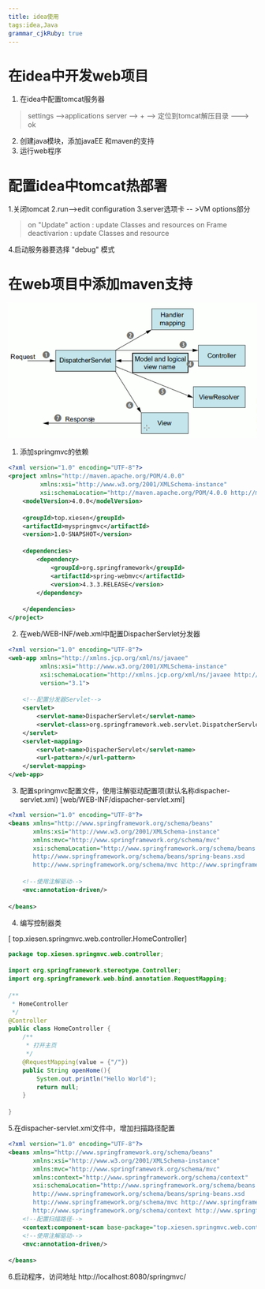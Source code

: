 ```yaml
---
title: idea使用
tags:idea,Java
grammar_cjkRuby: true
---
```


# 在idea中开发web项目

1. 在idea中配置tomcat服务器
> settings -->applications server --> + --> 定位到tomcat解压目录 ---> ok

2. 创建java模块，添加javaEE 和maven的支持
3. 运行web程序

# 配置idea中tomcat热部署
1.关闭tomcat
2.run-->edit configuration
3.server选项卡 -- >VM options部分

> on "Update" action : update Classes and resources
> on Frame deactivarion : update Classes and resource

4.启动服务器要选择 "debug" 模式

# 在web项目中添加maven支持

![springmvc结构][1]


1. 添加springmvc的依赖

``` xml
<?xml version="1.0" encoding="UTF-8"?>
<project xmlns="http://maven.apache.org/POM/4.0.0"
         xmlns:xsi="http://www.w3.org/2001/XMLSchema-instance"
         xsi:schemaLocation="http://maven.apache.org/POM/4.0.0 http://maven.apache.org/xsd/maven-4.0.0.xsd">
    <modelVersion>4.0.0</modelVersion>

    <groupId>top.xiesen</groupId>
    <artifactId>myspringmvc</artifactId>
    <version>1.0-SNAPSHOT</version>

    <dependencies>
        <dependency>
            <groupId>org.springframework</groupId>
            <artifactId>spring-webmvc</artifactId>
            <version>4.3.3.RELEASE</version>
        </dependency>

    </dependencies>
</project>
```

2. 在web/WEB-INF/web.xml中配置DispacherServlet分发器

``` xml
<?xml version="1.0" encoding="UTF-8"?>
<web-app xmlns="http://xmlns.jcp.org/xml/ns/javaee"
         xmlns:xsi="http://www.w3.org/2001/XMLSchema-instance"
         xsi:schemaLocation="http://xmlns.jcp.org/xml/ns/javaee http://xmlns.jcp.org/xml/ns/javaee/web-app_3_1.xsd"
         version="3.1">

    <!--配置分发器Servlet-->
    <servlet>
        <servlet-name>DispacherServlet</servlet-name>
        <servlet-class>org.springframework.web.servlet.DispatcherServlet</servlet-class>
    </servlet>
    <servlet-mapping>
        <servlet-name>DispacherServlet</servlet-name>
        <url-pattern>/</url-pattern>
    </servlet-mapping>
</web-app>
```

3. 配置springmvc配置文件，使用注解驱动配置项(默认名称dispacher-servlet.xml)
	[web/WEB-INF/dispacher-servlet.xml]
	

``` xml
<?xml version="1.0" encoding="UTF-8"?>
<beans xmlns="http://www.springframework.org/schema/beans"
       xmlns:xsi="http://www.w3.org/2001/XMLSchema-instance"
       xmlns:mvc="http://www.springframework.org/schema/mvc"
       xsi:schemaLocation="http://www.springframework.org/schema/beans
       http://www.springframework.org/schema/beans/spring-beans.xsd
       http://www.springframework.org/schema/mvc http://www.springframework.org/schema/mvc/spring-mvc-4.3.xsd">

    <!--使用注解驱动-->
    <mvc:annotation-driven/>

</beans>
```

4. 编写控制器类

[ top.xiesen.springmvc.web.controller.HomeController]

``` java
package top.xiesen.springmvc.web.controller;

import org.springframework.stereotype.Controller;
import org.springframework.web.bind.annotation.RequestMapping;

/**
 * HomeController
 */
@Controller
public class HomeController {
    /**
     * 打开主页
     */
    @RequestMapping(value = {"/"})
    public String openHome(){
        System.out.println("Hello World");
        return null;
    }
    
}

```
5.在dispacher-servlet.xml文件中，增加扫描路径配置

``` xml
<?xml version="1.0" encoding="UTF-8"?>
<beans xmlns="http://www.springframework.org/schema/beans"
       xmlns:xsi="http://www.w3.org/2001/XMLSchema-instance"
       xmlns:mvc="http://www.springframework.org/schema/mvc"
       xmlns:context="http://www.springframework.org/schema/context"
       xsi:schemaLocation="http://www.springframework.org/schema/beans
       http://www.springframework.org/schema/beans/spring-beans.xsd
       http://www.springframework.org/schema/mvc http://www.springframework.org/schema/mvc/spring-mvc-4.3.xsd
       http://www.springframework.org/schema/context http://www.springframework.org/schema/mvc/spring-context-4.3.xsd">
    <!--配置扫描路径-->
    <context:component-scan base-package="top.xiesen.springmvc.web.controller"/>
    <!--使用注解驱动-->
    <mvc:annotation-driven/>

</beans>
```

6.启动程序，访问地址
	http://localhost:8080/springmvc/

  [1]: https://www.github.com/xiesen310/notes_Images/raw/master/images/1503814915477.jpg